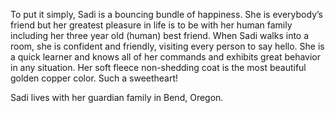 To put it simply, Sadi is a bouncing bundle of happiness. She is everybody’s friend but her greatest pleasure in life is to be with her human family including her three year old (human) best friend. When Sadi walks into a room, she is confident and friendly, visiting every person to say hello. She is a quick learner and knows all of her commands and exhibits great behavior in any situation. Her soft fleece non-shedding coat is the most beautiful golden copper color. Such a sweetheart!


Sadi lives with her guardian family in Bend, Oregon.